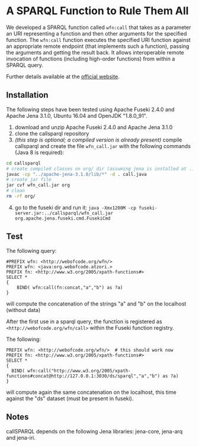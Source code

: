 # A SPARQL Function to Rule Them All

We developed a SPARQL function called `wfn:call` that takes as a parameter an URI representing a function and then other arguments for the specified function. The `wfn:call` function executes the specified URI function against an appropriate remote endpoint (that implements such a function), passing the arguments and getting the result back. It allows interoperable remote invocation of functions (including high-order functions) from within a SPARQL query. 

Further details available at the [official website](http://atzori.webofcode.org/projects/wfn/).

## Installation 
The following steps have been tested using Apache Fuseki 2.4.0 and Apache Jena 3.1.0, Ubuntu 16.04 and OpenJDK "1.8.0_91".

1. download and unzip Apache Fuseki 2.4.0 and Apache Jena 3.1.0
2. clone the callsparql repository
3. *(this step is optional; a compiled version is already present)* compile callsparql and create the file `wfn_call.jar` with the following commands (Java 8 is required):
```bash
cd callsparql
# create compiled classes on org/ dir (assuming jena is installed at ../apache-jena-3.1.0/)
javac -cp "../apache-jena-3.1.0/lib/*" -d . call.java
# create jar file
jar cvf wfn_call.jar org
# clean
rm -rf org/
```
4. go to the fuseki dir and run it: `java -Xmx1200M -cp fuseki-server.jar:../callsparql/wfn_call.jar org.apache.jena.fuseki.cmd.FusekiCmd`


## Test
The following query:
```
#PREFIX wfn: <http://webofcode.org/wfn/>
PREFIX wfn: <java:org.webofcode.atzori.>
PREFIX fn: <http://www.w3.org/2005/xpath-functions#>
SELECT *
{
    BIND( wfn:call(fn:concat,"a","b") as ?a)
}
```
will compute the concatenation of the strings "a" and "b" on the localhost (without data)

After the first use in a sparql query, the function is registered as `<http://webofcode.org/wfn/call>` within the Fuseki function registry.

The following:
```
PREFIX wfn: <http://webofcode.org/wfn/>  # this should work now
PREFIX fn: <http://www.w3.org/2005/xpath-functions#>
SELECT *
{
  BIND( wfn:call("http://www.w3.org/2005/xpath-functions#concat@http://127.0.0.1:3030/ds/sparql","a","b") as ?a)
}
```

will compute again the same concatenation on the localhost, this time against the "ds" dataset (must be present in fuseki).




## Notes

callSPARQL depends on the following Jena libraries: jena-core, jena-arq and jena-iri.

